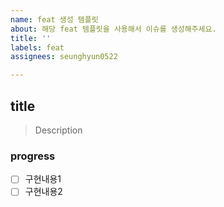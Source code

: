 ```yaml
---
name: feat 생성 템플릿
about: 해당 feat 템플릿을 사용해서 이슈를 생성해주세요.
title: ''
labels: feat
assignees: seunghyun0522

---
```


## title

> Description

### progress

- [ ] 구현내용1
- [ ] 구현내용2
